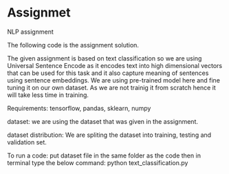 # Assignmet
NLP assignment 

The following code is the assignment solution.

The given assignment is based on text classification so we are using Universal Sentence Encode as it encodes text into high dimensional vectors that can be used for this task and it also capture meaning of sentences using sentence embeddings. We are using pre-trained model here and fine tuning it on our own dataset. As we are not trainig it from scratch hence it will take less time in training.


Requirements:
tensorflow,
pandas,
sklearn,
numpy

dataset:
we are using the dataset that was given in the assignment.

dataset distribution:
We are spliting the dataset into training, testing and validation set. 


To run a code:
put dataset file in the same folder as the code then in terminal type the below command:
python text_classification.py
